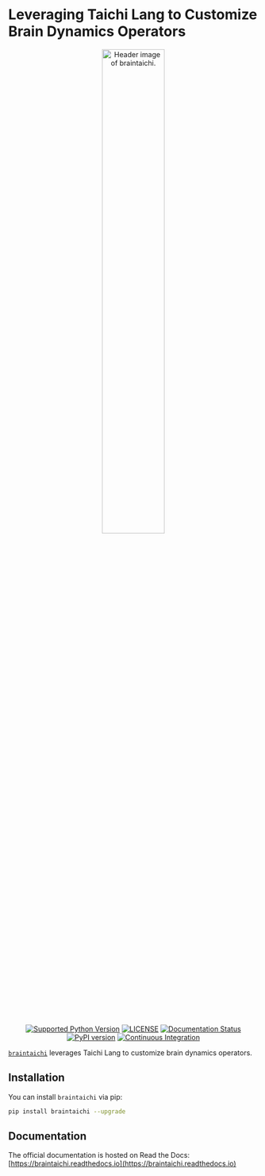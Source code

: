 # Leveraging Taichi Lang to Customize Brain Dynamics Operators


<p align="center">
  	<img alt="Header image of braintaichi." src="https://github.com/chaoming0625/braintaichi/blob/main/docs/_static/braintaichi.jpg" width=50%>
</p> 



<p align="center">
	<a href="https://pypi.org/project/braintaichi/"><img alt="Supported Python Version" src="https://img.shields.io/pypi/pyversions/braintaichi"></a>
	<a href="https://github.com/chaoming0625/braintaichi/blob/main/LICENSE"><img alt="LICENSE" src="https://img.shields.io/badge/License-Apache%202.0-blue.svg"></a>
    <a href='https://braintaichi.readthedocs.io/en/latest/?badge=latest'>
        <img src='https://readthedocs.org/projects/braintaichi/badge/?version=latest' alt='Documentation Status' />
    </a>  	
    <a href="https://badge.fury.io/py/braintaichi"><img alt="PyPI version" src="https://badge.fury.io/py/braintaichi.svg"></a>
    <a href="https://github.com/chaoming0625/braintaichi/actions/workflows/CI.yml"><img alt="Continuous Integration" src="https://github.com/chaoming0625/braintaichi/actions/workflows/CI.yml/badge.svg"></a>
</p>


[``braintaichi``](https://github.com/chaoming0625/braintaichi) leverages Taichi Lang to customize brain dynamics operators.


## Installation

You can install ``braintaichi`` via pip:

```bash
pip install braintaichi --upgrade
```

## Documentation

The official documentation is hosted on Read the Docs: [https://braintaichi.readthedocs.io](https://braintaichi.readthedocs.io)

